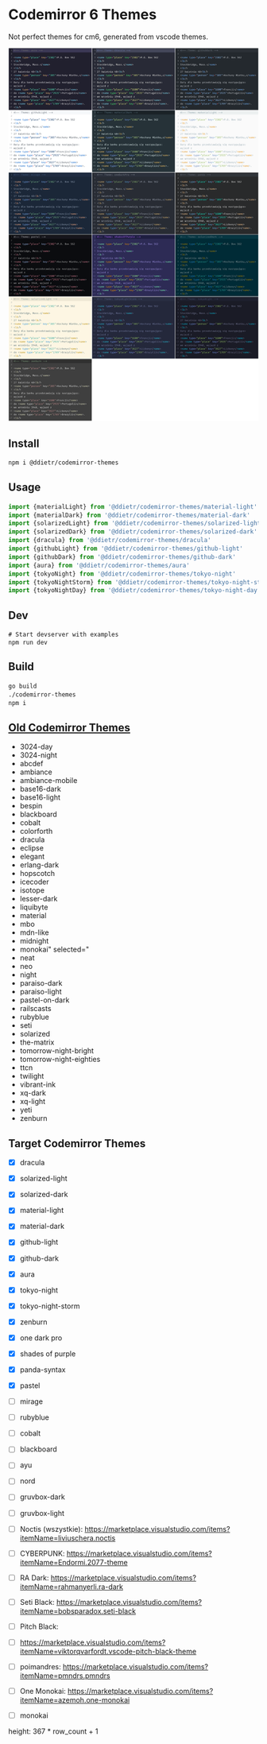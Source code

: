 # Codemirror 6 Themes

Not perfect themes for cm6, generated from vscode themes.

![](./screenshot.png)

## Install

```bash
npm i @ddietr/codemirror-themes
```

## Usage

```javascript
import {materialLight} from '@ddietr/codemirror-themes/material-light'
import {materialDark} from '@ddietr/codemirror-themes/material-dark'
import {solarizedLight} from '@ddietr/codemirror-themes/solarized-light'
import {solarizedDark} from '@ddietr/codemirror-themes/solarized-dark'
import {dracula} from '@ddietr/codemirror-themes/dracula'
import {githubLight} from '@ddietr/codemirror-themes/github-light'
import {githubDark} from '@ddietr/codemirror-themes/github-dark'
import {aura} from '@ddietr/codemirror-themes/aura'
import {tokyoNight} from '@ddietr/codemirror-themes/tokyo-night'
import {tokyoNightStorm} from '@ddietr/codemirror-themes/tokyo-night-storm'
import {tokyoNightDay} from '@ddietr/codemirror-themes/tokyo-night-day'
```

## Dev

```
# Start devserver with examples
npm run dev
```

## Build

```bash
go build
./codemirror-themes
npm i
```

## [Old Codemirror Themes](https://codemirror.net/5/demo/theme.html)

- 3024-day
- 3024-night
- abcdef
- ambiance
- ambiance-mobile
- base16-dark
- base16-light
- bespin
- blackboard
- cobalt
- colorforth
- dracula
- eclipse
- elegant
- erlang-dark
- hopscotch
- icecoder
- isotope
- lesser-dark
- liquibyte
- material
- mbo
- mdn-like
- midnight
- monokai" selected="
- neat
- neo
- night
- paraiso-dark
- paraiso-light
- pastel-on-dark
- railscasts
- rubyblue
- seti
- solarized
- the-matrix
- tomorrow-night-bright
- tomorrow-night-eighties
- ttcn
- twilight
- vibrant-ink
- xq-dark
- xq-light
- yeti
- zenburn

## Target Codemirror Themes

- [x] dracula
- [x] solarized-light
- [x] solarized-dark
- [x] material-light
- [x] material-dark
- [x] github-light
- [x] github-dark
- [x] aura
- [x] tokyo-night
- [x] tokyo-night-storm
- [x] zenburn
- [x] one dark pro
- [x] shades of purple
- [x] panda-syntax
- [x] pastel
- [ ] mirage
- [ ] rubyblue
- [ ] cobalt
- [ ] blackboard
- [ ] ayu
- [ ] nord
- [ ] gruvbox-dark
- [ ] gruvbox-light

- [ ] Noctis (wszystkie): https://marketplace.visualstudio.com/items?itemName=liviuschera.noctis
- [ ] CYBERPUNK: https://marketplace.visualstudio.com/items?itemName=Endormi.2077-theme
- [ ] RA Dark: https://marketplace.visualstudio.com/items?itemName=rahmanyerli.ra-dark
- [ ] Seti Black: https://marketplace.visualstudio.com/items?itemName=bobsparadox.seti-black
- [ ] Pitch Black:
- [ ] https://marketplace.visualstudio.com/items?itemName=viktorqvarfordt.vscode-pitch-black-theme
- [ ] poimandres: https://marketplace.visualstudio.com/items?itemName=pmndrs.pmndrs
- [ ] One Monokai: https://marketplace.visualstudio.com/items?itemName=azemoh.one-monokai

- [ ] monokai

height: 367 * row_count + 1 